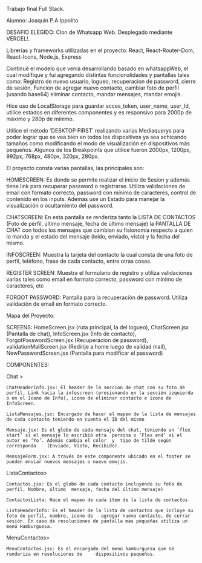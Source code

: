 Trabajo final Full Stack.	

Alumno: Joaquin P.A Ippolito


DESAFIO ELEGIDO: Clon de Whatsapp Web. Desplegado mediante VERCEL!.

Librerías y frameworks utilizadas en el proyecto: React, React-Router-Dom, React-Icons, Node.js, Express

Continué el modelo que venía desarrollando basado en whatsappWeb, el cual modifique y fui agregando distintas funcionalidades y pantallas tales como: Registro de nuevo usuario, logueo, recuperacion de password, cierre de sesión, Funcion de agregar nuevo contacto, cambiar foto de perfil (usando base64) eliminar contacto, mandar mensajes, mandar emojis . 

Hice uso de LocalStorage para guardar acces_token, user_name, user_Id, utilice estados en diferentes componentes y es responsivo para 2000p de máximo y 280p de mínimo. 

Utilice el método ‘DESKTOP FIRST’ realizando varias Mediaquerys para poder lograr que se vea bien en todos los dispositivos ya sea achicando tamaños como modificando el modo de visualización en dispositivos más pequeños. Algunos de los Breakpoints que utilice fueron 2000px, 1200px, 992px, 768px, 480px, 320px, 280px.


El proyecto consta varias pantallas, las principales son:

HOMESCREEN: Es donde se permite realizar el inicio de Sesion y además tiene link para recuperar password o registrarse. Utiliza validaciones de email con formato correcto, password con mínimo de caracteres, control de contenido en los inputs. Ademas use un Estado para manejar la visualización o ocultamiento del password.


CHATSCREEN:  En esta pantalla se renderiza tanto la LISTA DE CONTACTOS (Foto de perfil, último mensaje, fecha de último mensaje) la PANTALLA DE CHAT con todos los mensajes que cambian su fisionomía respecto a quien lo manda y el estado del mensaje (leído, enviado, visto) y la fecha del mismo.


INFOSCREEN: Muestra la tarjeta del contacto la cual consta de una foto de perfil, teléfono, frase de cada contacto, entre otras cosas.


REGISTER SCREEN: Muestra el formulario de registro y utiliza validaciones varias tales como email en formato correcto, password con mínimo de caracteres, etc


FORGOT PASSWORD: Pantalla para la recuperación de password. Utiliza validación de email en formato correcto.



Mapa del Proyecto:

SCREENS: HomeScreen.jsx (ruta principal, la del logueo), ChatScreen.jsx (Pantalla de chat), InfoScreen.jsx (Info de contacto), ForgotPasswordScreen.jsx (Recuperacion de password), validationMailScreen.jsx (Redirije a home luego de validad mail), NewPasswordScreen.jsx (Pantalla para modificar el password)

COMPONENTES: 

Chat >

	ChatHeaderInfo.jsx: El header de la seccion de chat con su foto de perfil, Link hacia la infoscreen (presionando en la sección izquierda o en el Icono de Info), icono de eliminar contacto e icono de InfoScreen. 

	ListaMensajes.jsx: Encargado de hacer el mapeo de la lista de mensajes de cada contacto teniendo en cuenta el ID del mismo

	Mensaje.jsx: Es el globo de cada mensaje del chat, teniendo un ‘flex start’ si el mensaje lo escribió otra 	persona o ‘Flex end’ si el autor es ‘Yo’. Además cambia el color  y  tipo de tilde según corresponda 	(Enviado, Visto, Recibido).

	MensajeForm.jsx: A través de este componente ubicado en el footer se pueden enviar nuevos mensajes o nuevo emojis.


ListaContactos>

	Contactos.jsx: Es el globo de cada contacto incluyendo su foto de perfil, Nombre, último  mensaje, fecha del último mensaje)
	
	ContactosLista: Hace el mapeo de cada ítem de la lista de contactos

	ListaHeaderInfo: Es el header de la lista de contactos que incluye su foto de perfil, nombre, icono de   agregar nuevo contacto, de cerrar sesión. En caso de resoluciones de pantalla mas pequeñas utiliza un menú Hamburguesa.

MenuContactos>
		
	MenuContactos.jsx: Es el encargado del menú hamburguesa que se renderiza en resoluciones de 	dispositivos pequeños. 

